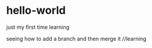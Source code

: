 # hello-world
just my first time learning


seeing how to add a branch and then merge it //learning
